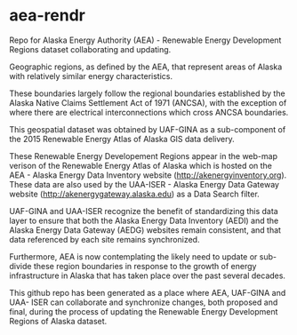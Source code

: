 # aea-rendr
Repo for Alaska Energy Authority (AEA) - Renewable Energy Development Regions dataset collaborating and updating.

Geographic regions, as defined by the AEA, that represent areas of Alaska
with relatively similar energy characteristics.

These boundaries largely follow the regional boundaries established by the
Alaska Native Claims Settlement Act of 1971 (ANCSA), with the exception of where
there are electrical interconnections which cross ANCSA boundaries.

This geospatial dataset was obtained by UAF-GINA as a sub-component of the 2015
Renewable Energy Atlas of Alaska GIS data delivery.

These Renewable Energy Developement Regions appear in the web-map verison of the
Renewable Energy Atlas of Alaska which is hosted on the AEA - Alaska Energy Data
Inventory website (http://akenergyinventory.org). These data are also used by
the UAA-ISER - Alaska Energy Data Gateway website
(http://akenergygateway.alaska.edu) as a Data Search filter.

UAF-GINA and UAA-ISER recognize the benefit of standardizing this data layer to
ensure that both the Alaska Energy Data Inventory (AEDI) and the Alaska Energy
Data Gateway (AEDG) websites remain consistent, and that data referenced by each
site remains synchronized.

Furthermore, AEA is now contemplating the likely need to update or sub-divide
these region boundaries in response to the growth of energy infrastructure in
Alaska that has taken place over the past several decades.

This github repo has been generated as a place where AEA, UAF-GINA and UAA-
ISER can collaborate and synchronize changes, both proposed and final, during
the process of updating the Renewable Energy Development Regions of Alaska
dataset.
